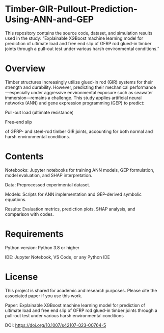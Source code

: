 # Timber-GIR-Pullout-Prediction-Using-ANN-and-GEP

This repository contains the source code, dataset, and simulation results used in the study: “Explainable XGBoost machine learning model for prediction of ultimate load and free end slip of GFRP rod glued-in timber joints through a pull-out test under various harsh environmental conditions.”

# **Overview**

Timber structures increasingly utilize glued-in rod (GIR) systems for their strength and durability. However, predicting their mechanical performance—especially under aggressive environmental exposure such as seawater immersion—remains a challenge. This study applies artificial neural networks (ANN) and gene expression programming (GEP) to predict:

Pull-out load (ultimate resistance)

Free-end slip

of GFRP- and steel-rod timber GIR joints, accounting for both normal and harsh environmental conditions.

# **Contents**

Notebooks: Jupyter notebooks for training ANN models, GEP formulation, model evaluation, and SHAP interpretation.

Data: Preprocessed experimental dataset.

Models: Scripts for ANN implementation and GEP-derived symbolic equations.

Results: Evaluation metrics, prediction plots, SHAP analysis, and comparison with codes.

# **Requirements**

Python version: Python 3.8 or higher

IDE: Jupyter Notebook, VS Code, or any Python IDE

# **License**

This project is shared for academic and research purposes. Please cite the associated paper if you use this work.

Paper: Explainable XGBoost machine learning model for prediction of ultimate load and free end slip of GFRP rod glued-in timber joints through a pull-out test under various harsh environmental conditions

DOI: https://doi.org/10.1007/s42107-023-00764-5
